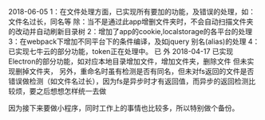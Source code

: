 2018-06-05
1：在文件处理方面，已实现所有要加的功能，及错误的处理，如：文件名过长，同名等
除：当不是通过此app增删文件夹时，不会自动扫描文件夹的改动并自动刷新目录树
2：增加了app的cookie,localstorage的各平台的处理
3：在webpack下增加不同平台下的条件编译，及如jquery别名(alias)的处理
4：已实现七牛云的部分功能，token正在处理中。 已
 外
2018-04-17
已实现Electron的部分功能，如对应本地目录增加文件，增加文件夹，删除文件
但未实现删掉文件夹，
另外，重命名时虽有检测是否有同名，但未对fs返回的文件是否错误做检测（如文件名过长），因为fs是异步时才有返回值，而异步的返回检测比较烦，要之后想想怎样统一去做

因为接下来要做小程序，同时工作上的事情也比较多，所以特别做个备份。